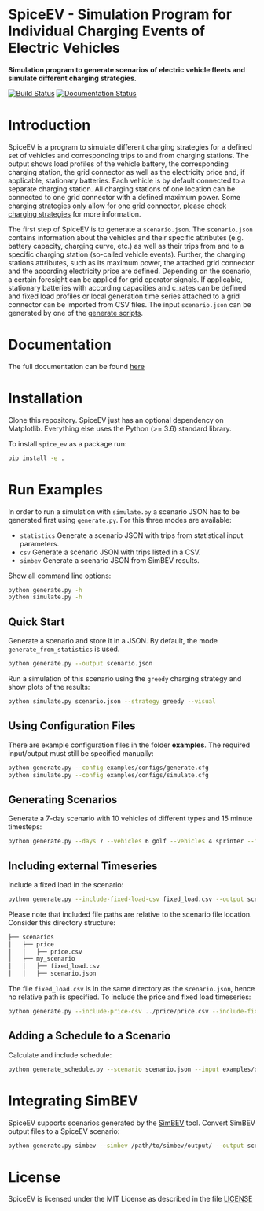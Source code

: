# SpiceEV - Simulation Program for Individual Charging Events of Electric Vehicles

**Simulation program to generate scenarios of electric vehicle fleets and simulate different charging strategies.**

[![Build Status](https://github.com/rl-institut/spice_ev/actions/workflows/pythonpackage.yaml/badge.svg?branch=dev)](https://github.com/BESTenergytrade/smbs/actions/workflows/pythonpackage.yaml) [![Documentation Status](https://readthedocs.org/projects/spice-ev/badge/?version=latest)](https://spice-ev.readthedocs.io/en/latest/?badge=latest)

# Introduction

SpiceEV is a program to simulate different charging strategies for a defined set of vehicles and corresponding trips to and from charging stations. The output shows load profiles of the vehicle battery, the corresponding charging station, the grid connector as well as the electricity price and, if applicable, stationary batteries. Each vehicle is by default connected to a separate charging station. All charging stations of one location can be connected to one grid connector with a defined maximum power. Some charging strategies only allow for one grid connector, please check [charging strategies](https://spice-ev.readthedocs.io/en/latest/charging_strategies_incentives.html#charging-strategies) for more information.

The first step of SpiceEV is to generate a `scenario.json`. The `scenario.json` contains information about the vehicles and their specific attributes (e.g. battery capacity, charging curve, etc.) as well as their trips from and to a specific charging station (so-called vehicle events). Further, the charging stations attributes, such as its maximum power, the attached grid connector and the according electricity price are defined. Depending on the scenario, a certain foresight can be applied for grid operator signals. If applicable, stationary batteries with according capacities and c_rates can be defined and fixed load profiles or local generation time series attached to a grid connector can be imported from CSV files. The input `scenario.json` can be generated by one of the [generate scripts](https://spice-ev.readthedocs.io/en/latest/code.html#generate-modules).

# Documentation

The full documentation can be found [here](https://spice-ev.readthedocs.io/en/latest/index.html)

# Installation

Clone this repository. SpiceEV just has an optional dependency on
Matplotlib. Everything else uses the Python (>= 3.6) standard library.

To install `spice_ev` as a package run:
```sh
pip install -e .
```

# Run Examples

In order to run a simulation with `simulate.py` a scenario JSON has to be generated first using `generate.py`.
For this three modes are available: 

* `statistics` Generate a scenario JSON with trips from statistical input parameters.
* `csv` Generate a scenario JSON with trips listed in a CSV.
* `simbev` Generate a scenario JSON from SimBEV results.

Show all command line options:
```sh
python generate.py -h
python simulate.py -h
```

## Quick Start
Generate a scenario and store it in a JSON. By default, the mode `generate_from_statistics` is used.
```sh
python generate.py --output scenario.json
```

Run a simulation of this scenario using the `greedy` charging strategy and show
plots of the results:
```sh
python simulate.py scenario.json --strategy greedy --visual
```

## Using Configuration Files
There are example configuration files in the folder **examples**. The required input/output must still be specified manually:
```sh
python generate.py --config examples/configs/generate.cfg
python simulate.py --config examples/configs/simulate.cfg
```

## Generating Scenarios
Generate a 7-day scenario with 10 vehicles of different types and 15 minute timesteps:
```sh
python generate.py --days 7 --vehicles 6 golf --vehicles 4 sprinter --interval 15 --output scenario.json
```

## Including external Timeseries
Include a fixed load in the scenario:
```sh
python generate.py --include-fixed-load-csv fixed_load.csv --output scenario.json
```

Please note that included file paths are relative to the scenario file location. Consider this directory structure:
```sh
├── scenarios
│   ├── price
│   │   ├── price.csv
│   ├── my_scenario
│   │   ├── fixed_load.csv
│   │   ├── scenario.json
```

The file `fixed_load.csv` is in the same directory as the `scenario.json`, hence no relative path is specified.
To include the price and fixed load timeseries:
```sh
python generate.py --include-price-csv ../price/price.csv --include-fixed-load-csv fixed_load.csv --output scenario.json
```

## Adding a Schedule to a Scenario
Calculate and include schedule:
```sh
python generate_schedule.py --scenario scenario.json --input examples/data/grid_situation.csv --output schedules/schedule_example.csv
```

# Integrating SimBEV
SpiceEV supports scenarios generated by the [SimBEV](https://github.com/rl-institut/simbev) tool. Convert SimBEV output files to a SpiceEV scenario: 
```sh
python generate.py simbev --simbev /path/to/simbev/output/ --output scenario.json
```

# License
SpiceEV is licensed under the MIT License as described in the file [LICENSE](https://github.com/rl-institut/spice_ev/blob/dev/LICENSE)

